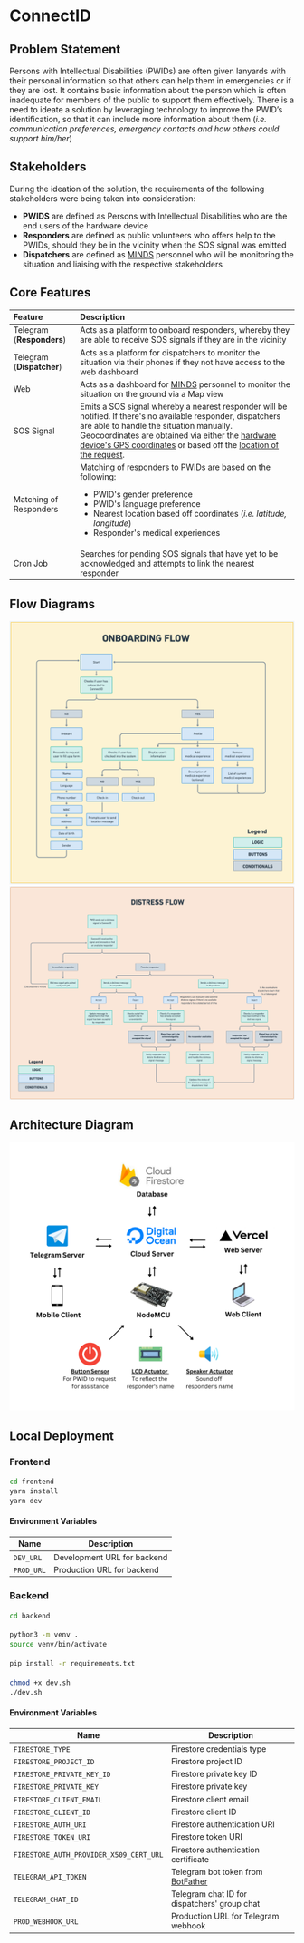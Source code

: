 # ConnectID

## Problem Statement

Persons with Intellectual Disabilities (PWIDs) are often given lanyards with their personal information so that others can help them in emergencies or if they are lost. It contains basic information about the person which is often inadequate for members of the public to support them effectively. There is a need to ideate a solution by leveraging technology to improve the PWID’s identification, so that it can include more information about them (*i.e. communication preferences, emergency contacts and how others could support him/her*)

## Stakeholders

During the ideation of the solution, the requirements of the following stakeholders were being taken into consideration:

- **PWIDS** are defined as Persons with Intellectual Disabilities who are the end users of the hardware device
- **Responders** are defined as public volunteers who offers help to the PWIDs, should they be in the vicinity when the SOS signal was emitted
- **Dispatchers** are defined as [MINDS](https://www.minds.org.sg/) personnel who will be monitoring the situation and liaising with the respective stakeholders

## Core Features

| Feature                   | Description                                                                                                                                                                                                                                                                                                                                                             |
| :------------------------ | :---------------------------------------------------------------------------------------------------------------------------------------------------------------------------------------------------------------------------------------------------------------------------------------------------------------------------------------------------------------------- |
| Telegram (**Responders**) | Acts as a platform to onboard responders, whereby they are able to receive SOS signals if they are in the vicinity                                                                                                                                                                                                                                                      |
| Telegram (**Dispatcher**) | Acts as a platform for dispatchers to monitor the situation via their phones if they not have access to the web dashboard                                                                                                                                                                                                                                               |
| Web                       | Acts as a dashboard for [MINDS](https://www.minds.org.sg/) personnel to monitor the situation on the ground via a Map view                                                                                                                                                                                                                                              |
| SOS Signal                | Emits a SOS signal whereby a nearest responder will be notified. If there's no available responder, dispatchers are able to handle the situation manually. Geocoordinates are obtained via either the [hardware device's GPS coordinates](https://lastminuteengineers.com/neo6m-gps-arduino-tutorial/) or based off the [location of the request](https://ip-api.com/). |
| Matching of Responders    | Matching of responders to PWIDs are based on the following: <ul><li>PWID's gender preference</i><li>PWID's language preference</i><li>Nearest location based off coordinates (*i.e. latitude, longitude*)</i><li>Responder's medical experiences</i></ul>                                                                                                               |
| Cron Job                  | Searches for pending SOS signals that have yet to be acknowledged and attempts to link the nearest responder                                                                                                                                                                                                                                                            |

## Flow Diagrams

<img src="./images/Onboarding.png" />

<img src="./images/Distress.png" />

## Architecture Diagram

<img src="./images/Architecture.png" />

## Local Deployment

### Frontend

```bash
cd frontend
yarn install
yarn dev
```

#### Environment Variables

| Name       | Description                 |
| ---------- | --------------------------- |
| `DEV_URL`  | Development URL for backend |
| `PROD_URL` | Production URL for backend  |

### Backend

```bash
cd backend

python3 -m venv .
source venv/bin/activate

pip install -r requirements.txt

chmod +x dev.sh
./dev.sh
```

#### Environment Variables

| Name                                    | Description                                                                                 |
| --------------------------------------- | ------------------------------------------------------------------------------------------- |
| `FIRESTORE_TYPE`                        | Firestore credentials type                                                                  |
| `FIRESTORE_PROJECT_ID`                  | Firestore project ID                                                                        |
| `FIRESTORE_PRIVATE_KEY_ID`              | Firestore private key ID                                                                    |
| `FIRESTORE_PRIVATE_KEY`                 | Firestore private key                                                                       |
| `FIRESTORE_CLIENT_EMAIL`                | Firestore client email                                                                      |
| `FIRESTORE_CLIENT_ID`                   | Firestore client ID                                                                         |
| `FIRESTORE_AUTH_URI`                    | Firestore authentication URI                                                                |
| `FIRESTORE_TOKEN_URI`                   | Firestore token URI                                                                         |
| `FIRESTORE_AUTH_PROVIDER_X509_CERT_URL` | Firestore authentication certificate                                                        |
| `TELEGRAM_API_TOKEN`                    | Telegram bot token from [BotFather](https://core.telegram.org/bots#3-how-do-i-create-a-bot) |
| `TELEGRAM_CHAT_ID`                      | Telegram chat ID for dispatchers' group chat                                                |
| `PROD_WEBHOOK_URL`                      | Production URL for Telegram webhook                                                         |
